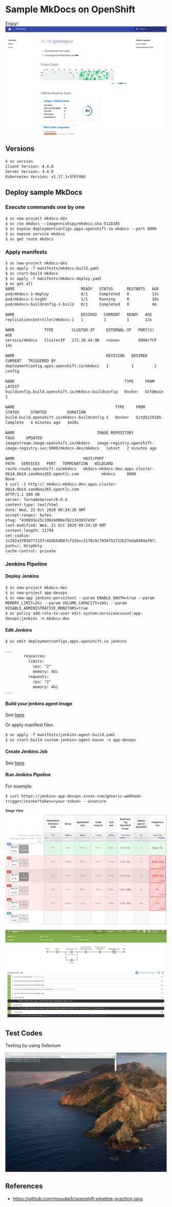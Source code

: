 # Sample MkDocs on OpenShift
Enjoy!
![](images/sampledoc.jpg)

## Versions
```
$ oc version
Client Version: 4.4.8
Server Version: 4.4.8
Kubernetes Version: v1.17.1+3f6f40d
```

## Deploy sample MkDocs
### Execute commands one by one
```
$ oc new-project mkdocs-dev
$ oc run mkdocs --image=nishipy/mkdocs:sha-512b185
$ oc expose deploymentconfigs.apps.openshift.io mkdocs --port 8000
$ oc expose service mkdocs
$ oc get route mkdocs
```

### Apply manifests
```
$ oc new-project mkdocs-dev
$ oc apply -f manifests/mkdocs-build.yaml
$ oc start-build mkdocs
$ oc apply -f manifests/mkdocs-deploy.yaml 
$ oc get all
NAME                             READY   STATUS      RESTARTS   AGE
pod/mkdocs-1-deploy              0/1     Completed   0          13s
pod/mkdocs-1-nvgkh               1/1     Running     0          10s
pod/mkdocs-buildconfig-1-build   0/1     Completed   0          4m

NAME                             DESIRED   CURRENT   READY   AGE
replicationcontroller/mkdocs-1   1         1         1       13s

NAME             TYPE        CLUSTER-IP     EXTERNAL-IP   PORT(S)    AGE
service/mkdocs   ClusterIP   172.30.44.90   <none>        8000/TCP   14s

NAME                                        REVISION   DESIRED   CURRENT   TRIGGERED BY
deploymentconfig.apps.openshift.io/mkdocs   1          1         1         config

NAME                                                TYPE     FROM       LATEST
buildconfig.build.openshift.io/mkdocs-buildconfig   Docker   Git@main   1

NAME                                            TYPE     FROM          STATUS     STARTED         DURATION
build.build.openshift.io/mkdocs-buildconfig-1   Docker   Git@512b185   Complete   4 minutes ago   1m20s

NAME                                    IMAGE REPOSITORY                                                     TAGS     UPDATED
imagestream.image.openshift.io/mkdocs   image-registry.openshift-image-registry.svc:5000/mkdocs-dev/mkdocs   latest   2 minutes ago

NAME                              HOST/PORT                                                         PATH   SERVICES   PORT   TERMINATION   WILDCARD
route.route.openshift.io/mkdocs   mkdocs-mkdocs-dev.apps.cluster-0b14.0b14.sandbox265.opentlc.com          mkdocs     8000                 None
$ curl -I http:// mkdocs-mkdocs-dev.apps.cluster-0b14.0b14.sandbox265.opentlc.com
HTTP/1.1 200 OK
server: TornadoServer/6.0.4
content-type: text/html
date: Wed, 21 Oct 2020 09:24:36 GMT
accept-ranges: bytes
etag: "430093e25c19624006e7821343657e50"
last-modified: Wed, 21 Oct 2020 09:24:10 GMT
content-length: 11794
set-cookie: 1c202a3703d77115fc42db5d007cf155=c3178c8c7936f51f22b27eda0404af07; path=/; HttpOnly
cache-control: private
```

### Jenkins Pipeline
#### Deploy Jenkins
```
$ oc new-project mkdocs-dev 
$ oc new-project app-devops
$ oc new-app jenkins-persistent --param ENABLE_OAUTH=true --param MEMORY_LIMIT=2Gi --param VOLUME_CAPACITY=10Gi --param DISABLE_ADMINISTRATIVE_MONITORS=true
$ oc policy add-role-to-user edit system:serviceaccount:app-devops:jenkins -n mkdocs-dev
```

#### Edit Jenkins
```
$ oc edit deploymentconfigs.apps.openshift.io jenkins
```
```
...
        resources:
          limits:
            cpu: "2"
            memory: 4Gi
          requests:
            cpu: "2"
            memory: 4Gi
...
```

#### Build your jenkins agent image
See [here](https://github.com/nishipy/customize-jenkins-agent-ocp4#on-openshift-4).

Or apply manifest files.
```
$ oc apply -f manifests/jenkins-agent-build.yaml
$ oc start-build custom-jenkins-agent-maven -n app-devops
```

#### Create Jenkins Job
See [here](https://github.com/mosuke5/openshift-pipeline-practice-java/blob/master/how-to-use.md#jenkins%E3%81%AE%E8%A8%AD%E5%AE%9A).

#### Run Jenkins Pipeline
For example:
```
$ curl https://jenkins-app-devops.xxxxx.com/generic-webhook-trigger/invoke?token=<your-token> --insecure
```

![](images/stage_view.png)

![](images/jenkins-integration-test.png)

## Test Codes
Testing by using Selenium

![](images/selenuim_test.gif)


## References
- https://github.com/mosuke5/openshift-pipeline-practice-java
